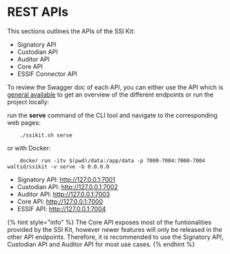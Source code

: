 # REST APIs

This sections outlines the APIs of the SSI Kit:

* Signatory API
* Custodian API
* Auditor API
* Core API
* ESSIF Connector API

To review the Swagger doc of each API, you can either use the API which is [general available](https://core.ssikit.walt-test.cloud/) to get an overview of the different endpoints or run the project locally: &#x20;

&#x20;run the **serve** command of the CLI tool and navigate to the corresponding web pages:

```
    ./ssikit.sh serve
```

or with Docker:

```
    docker run -itv $(pwd)/data:/app/data -p 7000-7004:7000-7004 waltid/ssikit -v serve -b 0.0.0.0
```

* Signatory API: http://127.0.0.1:7001
* Custodian API: http://127.0.0.1:7002
* Auditor API: http://127.0.0.1:7003
* Core API: http://127.0.0.1:7000
* ESSIF API: http://127.0.0.1:7004

{% hint style="info" %}
The Core API exposes most of the funtionalities provided by the SSI Kit, however newer features will only be released in the other API endpoints. Therefore, it is recommended to use the Signatory API, Custodian API and Auditor API for most use cases.
{% endhint %}
